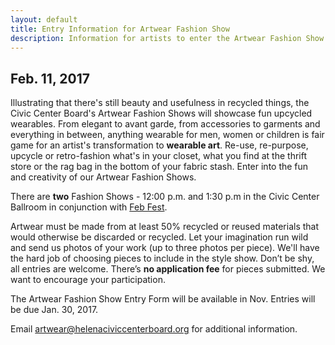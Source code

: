 ```yaml
---
layout: default
title: Entry Information for Artwear Fashion Show
description: Information for artists to enter the Artwear Fashion Show.
---
```


## Feb. 11, 2017

Illustrating that there's still beauty and usefulness in recycled things, the Civic Center Board's Artwear Fashion Shows will showcase fun upcycled wearables. From elegant to avant garde, from accessories to garments and everything in between, anything wearable for men, women or children is fair game for an artist's transformation to **wearable art**. Re-use, re-purpose, upcycle or retro-fashion what's in your closet, what you find at the thrift store or the rag bag in the bottom of your fabric stash. Enter into the fun and creativity of our Artwear Fashion Shows.

There are **two** Fashion Shows - 12:00 p.m. and 1:30 p.m in the Civic Center Ballroom in conjunction with [Feb Fest](/febfest/).

Artwear must be made from at least 50% recycled or reused materials that would otherwise be discarded or recycled. Let your imagination run wild and send us photos of your work (up to three photos per piece). We'll have the hard job of choosing pieces to include in the style show. Don’t be shy, all entries are welcome. There’s **no application fee** for pieces submitted. We want to encourage your participation.

The Artwear Fashion Show Entry Form will be available in Nov. Entries will be due Jan. 30, 2017.

Email <artwear@helenaciviccenterboard.org> for additional information.
